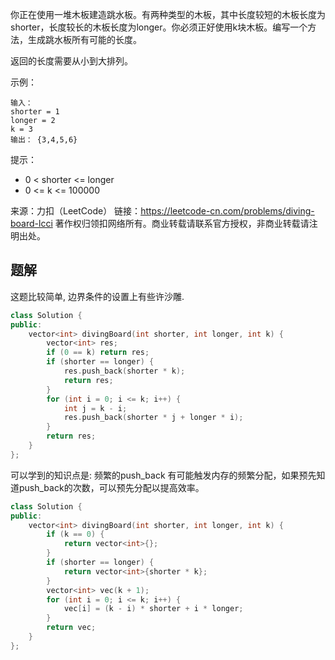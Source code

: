 你正在使用一堆木板建造跳水板。有两种类型的木板，其中长度较短的木板长度为shorter，长度较长的木板长度为longer。你必须正好使用k块木板。编写一个方法，生成跳水板所有可能的长度。

返回的长度需要从小到大排列。

示例：

    输入：
    shorter = 1
    longer = 2
    k = 3
    输出： {3,4,5,6}

提示：

+ 0 < shorter <= longer
+ 0 <= k <= 100000

来源：力扣（LeetCode）
链接：https://leetcode-cn.com/problems/diving-board-lcci
著作权归领扣网络所有。商业转载请联系官方授权，非商业转载请注明出处。

## 题解

这题比较简单, 边界条件的设置上有些许沙雕.

```c++
class Solution {
public:
    vector<int> divingBoard(int shorter, int longer, int k) {
        vector<int> res;
        if (0 == k) return res;
        if (shorter == longer) {
            res.push_back(shorter * k);
            return res;
        }
        for (int i = 0; i <= k; i++) {
            int j = k - i;
            res.push_back(shorter * j + longer * i);
        }
        return res;
    }
};
```

可以学到的知识点是: 频繁的push_back 有可能触发内存的频繁分配，如果预先知道push_back的次数，可以预先分配以提高效率。

```c++
class Solution {
public:
    vector<int> divingBoard(int shorter, int longer, int k) {
        if (k == 0) {
            return vector<int>{};
        }
        if (shorter == longer) {
            return vector<int>{shorter * k};
        }
        vector<int> vec(k + 1);
        for (int i = 0; i <= k; i++) {
            vec[i] = (k - i) * shorter + i * longer;
        }
        return vec;
    }
};
```
